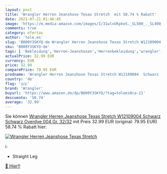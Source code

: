 ```yaml
---
layout: post
title: 'Wrangler Herren Jeanshose Texas Stretch  mit 58.74 % Rabatt'
date: 2021-07-21 01:46:45
image: 'https://m.media-amazon.com/images/I/31wlvUKpkeS._SL500_._SL400_.jpg'
comments: true
category: ofertas
author: 'tole.es'
slug: 'B000Y3SKYQ-de Wrangler Herren Jeanshose Texas Stretch W12109004 Schwarz...'
sku: 'B000Y3SKYQ-de'
tags: [ 'Bekleidung','Herren-Jeanshosen','Herrenbekleidung','wrangler', ]
actualPrice: 32.99 EUR
currency: EUR
price: 32.99
comparePrice: 79.95 EUR
prodname: 'Wrangler Herren Jeanshose Texas Stretch W12109004  Schwarz  Schwarz Overdye 004   Gr. 32/32'
country: 'de'
flag: '🇩🇪'
brand: 'Wrangler'
buyurl: 'https://www.amazon.de/dp/B000Y3SKYQ/?tag=tolees0ca-21'
descuento: '58.74'
average: '32.99'
---
```


Sie können [Wrangler Herren Jeanshose Texas Stretch W12109004  Schwarz  Schwarz Overdye 004   Gr. 32/32](https://www.amazon.de/dp/B000Y3SKYQ/?tag=tolees0ca-21) mit Preis 32.99 EUR (original: 79.95 EUR) 58.74 % Rabatt hier:

[![Wrangler Herren Jeanshose Texas Stretch ](https://m.media-amazon.com/images/I/31wlvUKpkeS._SL500_._SL400_.jpg)](https://www.amazon.de/dp/B000Y3SKYQ/?tag=tolees0ca-21)

ℹ️:

- Straight Leg

[🛒 Hier!!](https://www.amazon.de/dp/B000Y3SKYQ/?tag=tolees0ca-21)
